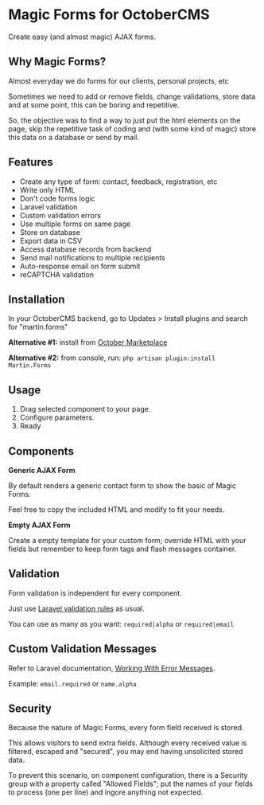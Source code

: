 # Magic Forms for OctoberCMS
Create easy (and almost magic) AJAX forms.



## Why Magic Forms?
Almost everyday we do forms for our clients, personal projects, etc

Sometimes we need to add or remove fields, change validations, store data and at some point, this can be boring and repetitive.

So, the objective was to find a way to just put the html elements on the page, skip the repetitive task of coding and (with some kind of magic) store this data on a database or send by mail.



## Features
* Create any type of form: contact, feedback, registration, etc
* Write only HTML
* Don't code forms logic
* Laravel validation
* Custom validation errors
* Use multiple forms on same page
* Store on database
* Export data in CSV
* Access database records from backend
* Send mail notifications to multiple recipients
* Auto-response email on form submit
* reCAPTCHA validation



## Installation
In your OctoberCMS backend, go to Updates > Install plugins and search for "martin.forms"

**Alternative #1:** install from [October Marketplace](https://octobercms.com/plugins)

**Alternative #2:** from console, run: `php artisan plugin:install Martin.Forms`



## Usage
1. Drag selected component to your page.
2. Configure parameters.
3. Ready



## Components
**Generic AJAX Form**

By default renders a generic contact form to show the basic of Magic Forms.

Feel free to copy the included HTML and modify to fit your needs.


**Empty AJAX Form**

Create a empty template for your custom form; override HTML with your fields but remember to keep form tags and flash messages container.



## Validation
Form validation is independent for every component.

Just use [Laravel validation rules](https://laravel.com/docs/5.1/validation#available-validation-rules) as usual.

You can use as many as you want: ```required|alpha``` or ```required|email```



## Custom Validation Messages
Refer to Laravel documentation, [Working With Error Messages](https://laravel.com/docs/5.1/validation#working-with-error-messages).

Example: ```email.required``` or ```name.alpha```



## Security
Because the nature of Magic Forms, every form field received is stored.

This allows visitors to send extra fields. Although every received value is filtered, escaped and "secured", you may end having unsolicited stored data.

To prevent this scenario, on component configuration, there is a Security group with a property called "Allowed Fields"; put the names of your fields to process (one per line) and ingore anything not expected.
